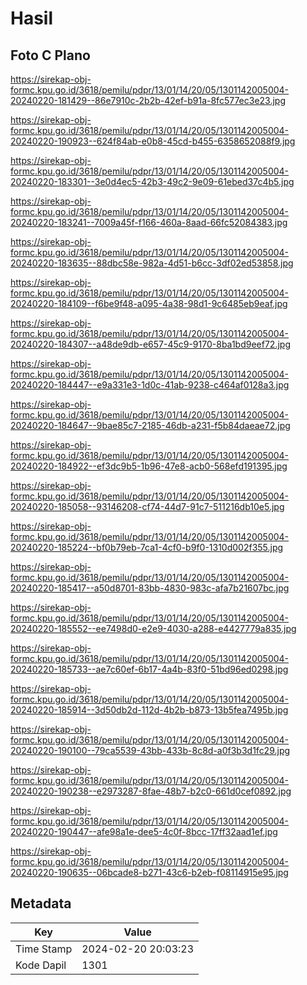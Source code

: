 # Hasil

## Foto C Plano

https://sirekap-obj-formc.kpu.go.id/3618/pemilu/pdpr/13/01/14/20/05/1301142005004-20240220-181429--86e7910c-2b2b-42ef-b91a-8fc577ec3e23.jpg

https://sirekap-obj-formc.kpu.go.id/3618/pemilu/pdpr/13/01/14/20/05/1301142005004-20240220-190923--624f84ab-e0b8-45cd-b455-6358652088f9.jpg

https://sirekap-obj-formc.kpu.go.id/3618/pemilu/pdpr/13/01/14/20/05/1301142005004-20240220-183301--3e0d4ec5-42b3-49c2-9e09-61ebed37c4b5.jpg

https://sirekap-obj-formc.kpu.go.id/3618/pemilu/pdpr/13/01/14/20/05/1301142005004-20240220-183241--7009a45f-f166-460a-8aad-66fc52084383.jpg

https://sirekap-obj-formc.kpu.go.id/3618/pemilu/pdpr/13/01/14/20/05/1301142005004-20240220-183635--88dbc58e-982a-4d51-b6cc-3df02ed53858.jpg

https://sirekap-obj-formc.kpu.go.id/3618/pemilu/pdpr/13/01/14/20/05/1301142005004-20240220-184109--f6be9f48-a095-4a38-98d1-9c6485eb9eaf.jpg

https://sirekap-obj-formc.kpu.go.id/3618/pemilu/pdpr/13/01/14/20/05/1301142005004-20240220-184307--a48de9db-e657-45c9-9170-8ba1bd9eef72.jpg

https://sirekap-obj-formc.kpu.go.id/3618/pemilu/pdpr/13/01/14/20/05/1301142005004-20240220-184447--e9a331e3-1d0c-41ab-9238-c464af0128a3.jpg

https://sirekap-obj-formc.kpu.go.id/3618/pemilu/pdpr/13/01/14/20/05/1301142005004-20240220-184647--9bae85c7-2185-46db-a231-f5b84daeae72.jpg

https://sirekap-obj-formc.kpu.go.id/3618/pemilu/pdpr/13/01/14/20/05/1301142005004-20240220-184922--ef3dc9b5-1b96-47e8-acb0-568efd191395.jpg

https://sirekap-obj-formc.kpu.go.id/3618/pemilu/pdpr/13/01/14/20/05/1301142005004-20240220-185058--93146208-cf74-44d7-91c7-511216db10e5.jpg

https://sirekap-obj-formc.kpu.go.id/3618/pemilu/pdpr/13/01/14/20/05/1301142005004-20240220-185224--bf0b79eb-7ca1-4cf0-b9f0-1310d002f355.jpg

https://sirekap-obj-formc.kpu.go.id/3618/pemilu/pdpr/13/01/14/20/05/1301142005004-20240220-185417--a50d8701-83bb-4830-983c-afa7b21607bc.jpg

https://sirekap-obj-formc.kpu.go.id/3618/pemilu/pdpr/13/01/14/20/05/1301142005004-20240220-185552--ee7498d0-e2e9-4030-a288-e4427779a835.jpg

https://sirekap-obj-formc.kpu.go.id/3618/pemilu/pdpr/13/01/14/20/05/1301142005004-20240220-185733--ae7c60ef-6b17-4a4b-83f0-51bd96ed0298.jpg

https://sirekap-obj-formc.kpu.go.id/3618/pemilu/pdpr/13/01/14/20/05/1301142005004-20240220-185914--3d50db2d-112d-4b2b-b873-13b5fea7495b.jpg

https://sirekap-obj-formc.kpu.go.id/3618/pemilu/pdpr/13/01/14/20/05/1301142005004-20240220-190100--79ca5539-43bb-433b-8c8d-a0f3b3d1fc29.jpg

https://sirekap-obj-formc.kpu.go.id/3618/pemilu/pdpr/13/01/14/20/05/1301142005004-20240220-190238--e2973287-8fae-48b7-b2c0-661d0cef0892.jpg

https://sirekap-obj-formc.kpu.go.id/3618/pemilu/pdpr/13/01/14/20/05/1301142005004-20240220-190447--afe98a1e-dee5-4c0f-8bcc-17ff32aad1ef.jpg

https://sirekap-obj-formc.kpu.go.id/3618/pemilu/pdpr/13/01/14/20/05/1301142005004-20240220-190635--06bcade8-b271-43c6-b2eb-f08114915e95.jpg


## Metadata

| Key        | Value               |
| ---------- | ------------------- |
| Time Stamp | 2024-02-20 20:03:23 |
| Kode Dapil | 1301                |



